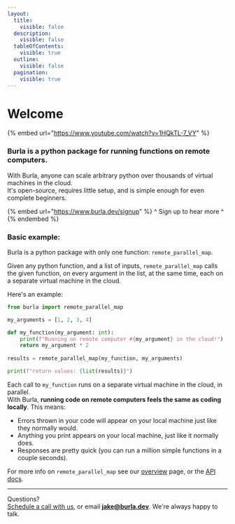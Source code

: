 ```yaml
---
layout:
  title:
    visible: false
  description:
    visible: false
  tableOfContents:
    visible: true
  outline:
    visible: false
  pagination:
    visible: true
---
```


# Welcome

{% embed url="https://www.youtube.com/watch?v=1HQkTL-7_VY" %}

### Burla is a python package for running functions on remote computers.

With Burla, anyone can scale arbitrary python over thousands of virtual machines in the cloud.\
It's open-source, requires little setup, and is simple enough for even complete beginners.

{% embed url="https://www.burla.dev/signup" %}
^ Sign up to hear more ^
{% endembed %}

### Basic example:

Burla is a python package with only one function: `remote_parallel_map`.

Given any python function, and a list of inputs, `remote_parallel_map` calls the given function, on every argument in the list, at the same time, each on a separate virtual machine in the cloud.

Here's an example:

```python
from burla import remote_parallel_map

my_arguments = [1, 2, 3, 4]

def my_function(my_argument: int):
    print(f"Running on remote computer #{my_argument} in the cloud!")
    return my_argument * 2
    
results = remote_parallel_map(my_function, my_arguments)

print(f"return values: {list(results)}")
```

Each call to `my_function` runs on a separate virtual machine in the cloud, in parallel.\
With Burla, **running code on remote computers feels the same as coding locally**. This means:

* Errors thrown in your code will appear on your local machine just like they normally would.&#x20;
* Anything you print appears on your local machine, just like it normally does.
* Responses are pretty quick (you can run a million simple functions in a couple seconds).

For more info on `remote_parallel_map` see our [overview](overview.md#burla.remote_parallel_map) page, or the [API docs](API-Reference.md).









***

Questions?\
[Schedule a call with us](http://cal.com/jakez/burla), or email **jake@burla.dev**. We're always happy to talk.

